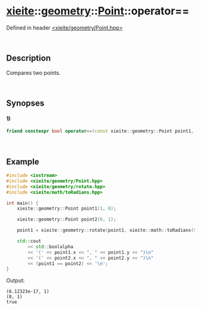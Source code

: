 # [xieite](../../../../xieite.md)\:\:[geometry](../../../../geometry.md)\:\:[Point](../../../Point.md)\:\:operator==
Defined in header [<xieite/geometry/Point.hpp>](../../../../../include/xieite/geometry/Point.hpp)

&nbsp;

## Description
Compares two points.

&nbsp;

## Synopses
#### 1)
```cpp
friend constexpr bool operator==(const xieite::geometry::Point point1, const xieite::geometry::Point point2) noexcept;
```

&nbsp;

## Example
```cpp
#include <iostream>
#include <xieite/geometry/Point.hpp>
#include <xieite/geometry/rotate.hpp>
#include <xieite/math/toRadians.hpp>

int main() {
    xieite::geometry::Point point1(1, 0);

    xieite::geometry::Point point2(0, 1);

    point1 = xieite::geometry::rotate(point1, xieite::math::toRadians(90));

    std::cout
        << std::boolalpha
        << '(' << point1.x << ", " << point1.y << ")\n"
        << '(' << point2.x << ", " << point2.y << ")\n"
        << (point1 == point2) << '\n';
}
```
Output:
```
(6.12323e-17, 1)
(0, 1)
true
```
    